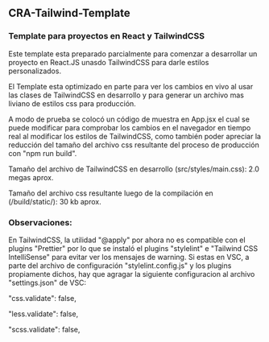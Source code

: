 ## CRA-Tailwind-Template
### Template para proyectos en React y TailwindCSS
Este template esta preparado parcialmente para comenzar a desarrollar un proyecto en React.JS unasdo TailwindCSS para darle estilos personalizados.

El Template esta optimizado en parte para ver los cambios en vivo al usar las clases de TailwindCSS en desarrollo y para generar un archivo mas liviano de estilos css para producción.

A modo de prueba se colocó un código de muestra en App.jsx el cual se puede modificar para comprobar los cambios en el navegador en tiempo real al modificar los estilos de TailwindCSS, como también poder apreciar la reducción del tamaño del archivo css resultante del proceso de producción con "npm run build".

Tamaño del archivo de TailwindCSS en desarrollo (src/styles/main.css): 2.0 megas aprox.

Tamaño del archivo css resultante luego de la compilación en (/build/static/): 30 kb aprox.

### Observaciones:
En TailwindCSS, la utilidad "@apply" por ahora no es compatible con el plugins "Prettier" por lo que se instaló el plugins "stylelint" e "Tailwind CSS IntelliSense" para evitar ver los mensajes de warning. Si estas en VSC, a parte del archivo de configuración "stylelint.config.js" y los plugins propiamente dichos, hay que agragar la siguiente configuracion al archivo "settings.json" de VSC:

"css.validate": false,

"less.validate": false,

"scss.validate": false,


